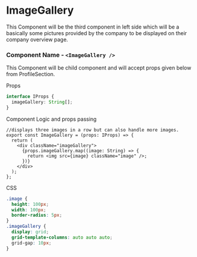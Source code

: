 # ImageGallery

This Component will be the third component in left side which will be a basically some pictures provided by the company to be displayed on their company overview page.

### Component Name - `<ImageGallery />`

This Component will be child component and will accept props given below from ProfileSection.

Props

```ts
interface IProps {
  imageGallery: String[];
}
```

Component Logic and props passing

```tsx
//displays three images in a row but can also handle more images.
export const ImageGallery = (props: IProps) => {
  return (
    <div className="imageGallery">
      {props.imageGallery.map((image: String) => {
        return <img src={image} className="image" />;
      })}
    </div>
  );
};
```

CSS

```css
.image {
  height: 100px;
  width: 100px;
  border-radius: 5px;
}
.imageGallery {
  display: grid;
  grid-template-columns: auto auto auto;
  grid-gap: 10px;
}
```
